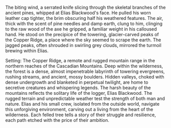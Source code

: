 The biting wind, a serrated knife slicing through the skeletal branches of the ancient pines, whipped at Elias Blackwood's face.  He pulled his worn leather cap tighter, the brim obscuring half his weathered features.  The air, thick with the scent of pine needles and damp earth, clung to him, clinging to the raw wood of the axe he gripped, a familiar weight in his calloused hand.  He stood on the precipice of the towering, glacier-carved peaks of the Copper Ridge, a place where the sky seemed to scrape the earth.  The jagged peaks, often shrouded in swirling grey clouds, mirrored the turmoil brewing within Elias.

Setting: The Copper Ridge, a remote and rugged mountain range in the northern reaches of the Cascadian Mountains.  Deep within the wilderness, the forest is a dense, almost impenetrable labyrinth of towering evergreens, rushing streams, and ancient, mossy boulders.  Hidden valleys, choked with dense undergrowth and blanketed in perpetual twilight, are home to secretive creatures and whispering legends. The harsh beauty of the mountains reflects the solitary life of the logger, Elias Blackwood. The rugged terrain and unpredictable weather test the strength of both man and nature.  Elias and his small crew, isolated from the outside world, navigate this unforgiving environment, carving out a living from the heart of the wilderness.  Each felled tree tells a story of their struggle and resilience, each path etched with the price of their ambition.
